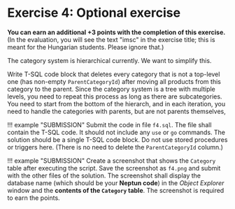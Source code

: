﻿# Exercise 4: Optional exercise

**You can earn an additional +3 points with the completion of this exercise.** (In the evaluation, you will see the text "imsc" in the exercise title; this is meant for the Hungarian students. Please ignore that.)

The category system is hierarchical currently. We want to simplify this.

Write T-SQL code block that deletes every category that is not a top-level one (has non-empty `ParentCategoryId`) after moving all products from this category to the parent. Since the category system is a tree with multiple levels, you need to repeat this process as long as there are subcategories. You need to start from the bottom of the hierarch, and in each iteration, you need to handle the categories with parents, but are not parents themselves,

!!! example "SUBMISSION"
    Submit the code in file `f4.sql`. The file shall contain the T-SQL code. It should not include any `use` or `go` commands. The solution should be a single T-SQL code block. Do not use stored procedures or triggers here. (There is no need to delete the `ParentCategoryId` column.)

!!! example "SUBMISSION"
    Create a screenshot that shows the `Category` table after executing the script. Save the screenshot as `f4.png` and submit with the other files of the solution. The screenshot shall display the database name (which should be your **Neptun code**) in the _Object Explorer_ window and the **contents of the `Category` table**. The screenshot is required to earn the points.
